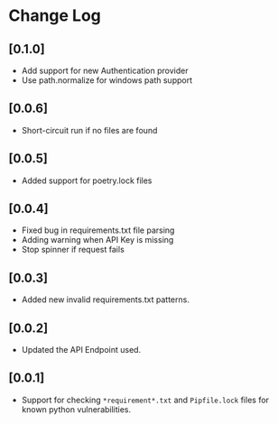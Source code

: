 # Change Log

## [0.1.0]

- Add support for new Authentication provider
- Use path.normalize for windows path support

## [0.0.6]

- Short-circuit run if no files are found

## [0.0.5]

- Added support for poetry.lock files

## [0.0.4]

- Fixed bug in requirements.txt file parsing
- Adding warning when API Key is missing
- Stop spinner if request fails

## [0.0.3]

- Added new invalid requirements.txt patterns.

## [0.0.2]

- Updated the API Endpoint used.

## [0.0.1]

- Support for checking `*requirement*.txt` and `Pipfile.lock` files for known python vulnerabilities.